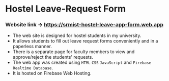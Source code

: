 # Hostel Leave-Request Form

### Website link -> https://srmist-hostel-leave-app-form.web.app

- The web site is designed for hostel students in my university.
- It allows students to fill out leave request forms conveniently and in a paperless manner.
- There is a separate page for faculty members to view and approve/reject the students' requests.
- The web app was created using `HTML` `CSS` `JavaScript` and `Firebase Realtime Database`.
- It is hosted on Firebase Web Hosting.
